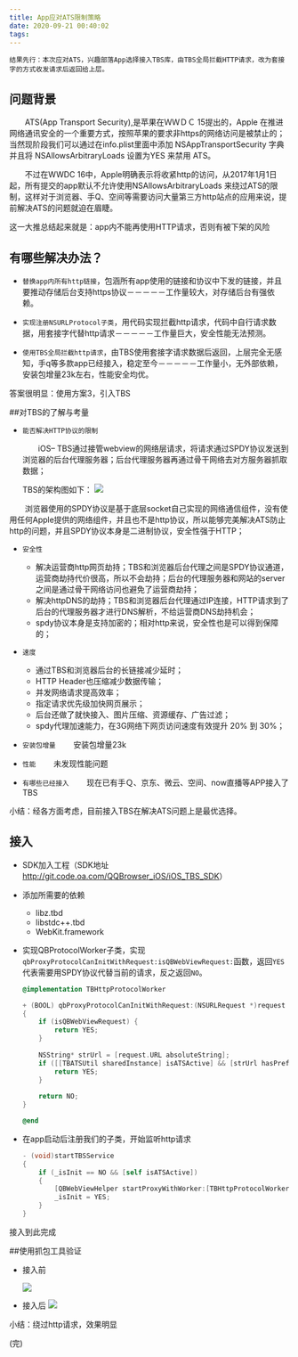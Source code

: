 ```yaml
---
title: App应对ATS限制策略
date: 2020-09-21 00:40:02
tags:
---
```





`结果先行：本次应对ATS，兴趣部落App选择接入TBS库，由TBS全局拦截HTTP请求，改为套接字的方式收发请求后返回给上层。`

## 问题背景


  ATS(App Transport Security),是苹果在ＷＷＤＣ 15提出的，Apple 在推进网络通讯安全的一个重要方式，按照苹果的要求非https的网络访问是被禁止的；当然现阶段我们可以通过在info.plist里面中添加 NSAppTransportSecurity 字典并且将 NSAllowsArbitraryLoads 设置为YES 来禁用 ATS。

  不过在WWDC 16中，Apple明确表示将收紧http的访问，从2017年1月1日起，所有提交的app默认不允许使用NSAllowsArbitraryLoads 来绕过ATS的限制，这样对于浏览器、手Q、空间等需要访问大量第三方http站点的应用来说，提前解决ATS的问题就迫在眉睫。

这一大推总结起来就是：app内不能再使用HTTP请求，否则有被下架的风险
## 有哪些解决办法？
* `替换app内所有http链接`，包涵所有app使用的链接和协议中下发的链接，并且要推动存储后台支持https协议－－－－－工作量较大，对存储后台有强依赖。

* `实现注册NSURLProtocol子类`，用代码实现拦截http请求，代码中自行请求数据，用套接字代替http请求－－－－－工作量巨大，安全性能无法预测。

* `使用TBS全局拦截http请求`，由TBS使用套接字请求数据后返回，上层完全无感知，手q等多款app已经接入，稳定至今－－－－－工作量小，无外部依赖，安装包增量23k左右，性能安全均优。

答案很明显：使用方案3，引入TBS

##对TBS的了解与考量

* `能否解决HTTP协议的限制`

      iOS– TBS通过接管webview的网络层请求，将请求通过SPDY协议发送到浏览器的后台代理服务器；后台代理服务器再通过骨干网络去对方服务器抓取数据；

    TBS的架构图如下：
![](http://km.oa.com/files/photos/pictures/201704/1492570441_6_w1560_h1066.png)


   浏览器使用的SPDY协议是基于底层socket自己实现的网络通信组件，没有使用任何Apple提供的网络组件，并且也不是http协议，所以能够完美解决ATS防止http的问题，并且SPDY协议本身是二进制协议，安全性强于HTTP；

* `安全性`
    * 解决运营商http网页劫持；TBS和浏览器后台代理之间是SPDY协议通道，运营商劫持代价很高，所以不会劫持；后台的代理服务器和网站的server之间是通过骨干网络访问也避免了运营商劫持；
    * 解决httpDNS的劫持；TBS和浏览器后台代理通过IP连接，HTTP请求到了后台的代理服务器才进行DNS解析，不给运营商DNS劫持机会；
    * spdy协议本身是支持加密的；相对http来说，安全性也是可以得到保障的；

* `速度`
    * 通过TBS和浏览器后台的长链接减少延时；
    * HTTP Header也压缩减少数据传输；
    * 并发网络请求提高效率；
    * 指定请求优先级加快网页展示；
    * 后台还做了就快接入、图片压缩、资源缓存、广告过滤；
    * spdy代理加速能力，在3G网络下网页访问速度有效提升 20% 到 30%；

* `安装包增量`
      安装包增量23k

* `性能`
      未发现性能问题
    
* `有哪些已经接入`
      现在已有手Ｑ、京东、微云、空间、now直播等APP接入了TBS

小结：经各方面考虑，目前接入TBS在解决ATS问题上是最优选择。

## 接入

* SDK加入工程（SDK地址<http://git.code.oa.com/QQBrowser_iOS/iOS_TBS_SDK>）
* 添加所需要的依赖
    * libz.tbd
    * libstdc++.tbd
    * WebKit.framework
* 实现QBProtocolWorker子类，实现`qbProxyProtocolCanInitWithRequest:isQBWebViewRequest:`函数，返回`YES`代表需要用SPDY协议代替当前的请求，反之返回`NO`。

    ```objectivec
    @implementation TBHttpProtocolWorker
    
    + (BOOL) qbProxyProtocolCanInitWithRequest:(NSURLRequest *)request isQBWebViewRequest:(BOOL)isQBWebViewRequest
    {
        if (isQBWebViewRequest) {
            return YES;
        }
        
        NSString* strUrl = [request.URL absoluteString];
        if ([[TBATSUtil sharedInstance] isATSActive] && [strUrl hasPrefix:@"http://"]) {
            return YES;
        }
        
        return NO;
    }
    
    @end
    ```
* 在app启动后注册我们的子类，开始监听http请求

    ```objectivec
    - (void)startTBSService
    {
        if (_isInit == NO && [self isATSActive])
        {
            [QBWebViewHelper startProxyWithWorker:[TBHttpProtocolWorker class]];
            _isInit = YES;
        }
    }
    ```
接入到此完成

##使用抓包工具验证

* 接入前

   ![](http://km.oa.com/files/photos/pictures/201704/1492570498_68_w682_h1248.png)

* 接入后
   ![](http://km.oa.com/files/photos/pictures/201704/1492570514_71_w680_h1236.png)

小结：绕过http请求，效果明显

(完)
